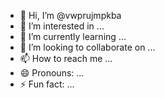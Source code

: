 - 👋 Hi, I’m @vwprujmpkba
- 👀 I’m interested in ...
- 🌱 I’m currently learning ...
- 💞️ I’m looking to collaborate on ...
- 📫 How to reach me ...
- 😄 Pronouns: ...
- ⚡ Fun fact: ...

<!---
vwprujmpkba/vwprujmpkba is a ✨ special ✨ repository because its `README.md` (this file) appears on your GitHub profile.
You can click the Preview link to take a look at your changes.
--->
